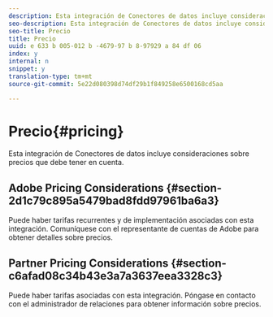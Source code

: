 ```yaml
---
description: Esta integración de Conectores de datos incluye consideraciones sobre precios que debe tener en cuenta.
seo-description: Esta integración de Conectores de datos incluye consideraciones sobre precios que debe tener en cuenta.
seo-title: Precio
title: Precio
uuid: e 633 b 005-012 b -4679-97 b 8-97929 a 84 df 06
index: y
internal: n
snippet: y
translation-type: tm+mt
source-git-commit: 5e22d080398d74df29b1f849258e6500168cd5aa

---
```



# Precio{#pricing}

Esta integración de Conectores de datos incluye consideraciones sobre precios que debe tener en cuenta.

## Adobe Pricing Considerations {#section-2d1c79c895a5479bad8fdd97961ba6a3}

Puede haber tarifas recurrentes y de implementación asociadas con esta integración. Comuníquese con el representante de cuentas de Adobe para obtener detalles sobre precios.

## Partner Pricing Considerations {#section-c6afad08c34b43e3a7a3637eea3328c3}

Puede haber tarifas asociadas con esta integración. Póngase en contacto con el administrador de relaciones para obtener información sobre precios.
